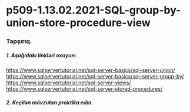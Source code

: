 # p509-1.13.02.2021-SQL-group-by-union-store-procedure-view

### Tapşırıq.


##### 1. Aşağıdakı linkləri oxuyun:
https://www.sqlservertutorial.net/sql-server-basics/sql-server-union/ <br />
https://www.sqlservertutorial.net/sql-server-basics/sql-server-group-by/<br />
https://www.sqlservertutorial.net/sql-server-views/<br />
https://www.sqlservertutorial.net/sql-server-stored-procedures/


##### 2. Keçilən mövzuları praktika edin.
